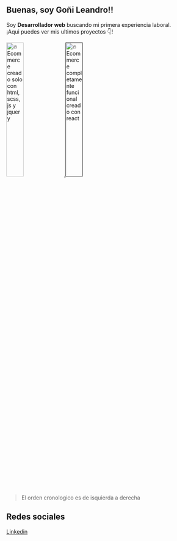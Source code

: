 ## Buenas, soy Goñi Leandro!!

<p>Soy <strong>Desarrollador web</strong> buscando mi primera experiencia laboral.<br />¡Aqui puedes ver mis ultimos proyectos 👇!</p>

<div>
  
  <a href='https://lean-13.github.io/tienda-web-musica-carrito/index.html'>
    <img width='30%' src='https://user-images.githubusercontent.com/92491826/168451155-efd1fb46-367c-47e1-94bd-1c3c242620a0.PNG' alt='🔥 Ecommerce creado solo con             html, scss, js y jquery' />
  </a>
  <a href=''>
    <img width='30%' src='https://user-images.githubusercontent.com/92491826/168451479-0f0642cd-b108-4517-a3de-e92cfb6589c2.PNG' alt='🔥 Ecommerce completamente funcional creado con react' />
  </a>
</div>

>El orden cronologico es de isquierda a derecha

## Redes sociales

<div> 
    <a href='https://www.linkedin.com/in/leandro-go%C3%B1i-5573a8228/'>Linkedin</a>
</div>
  

